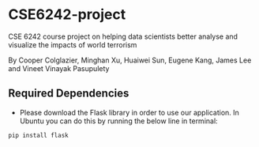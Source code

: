 # CSE6242-project

CSE 6242 course project on helping data scientists better analyse and visualize the impacts of world terrorism

By Cooper Colglazier, Minghan Xu, Huaiwei Sun, Eugene Kang, James Lee and Vineet Vinayak Pasupulety

## Required Dependencies

- Please download the Flask library in order to use our application. In Ubuntu you can do this by running the below line in terminal:

```
pip install flask 
```
